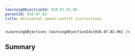 ```yaml
---
learningObjectiveId: 010.07.02.06
parentId: 010.07.02
title: Horizontal speed control instructions
---
```


```tsx eval
<LearningOBjectives learningObjectiveId={010.07.02.06} />
```

## Summary
